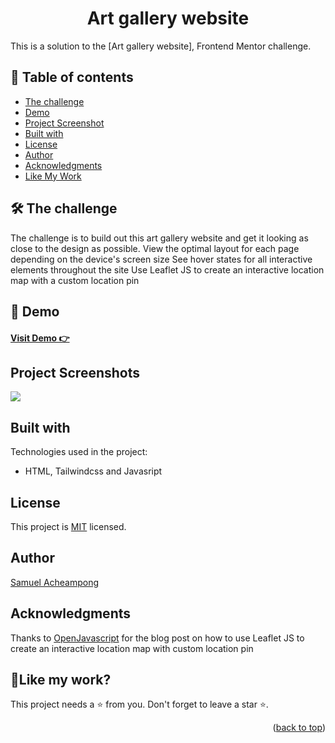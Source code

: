 <a name="readme-top"></a>
<h1 align="center">Art gallery website</h1>

This is a solution to the [Art gallery website], Frontend Mentor challenge. 

## 📝 Table of contents

  - [The challenge](#the-challenge)
  - [Demo](#demo)
  - [Project Screenshot](#screenshot)
  - [Built with](#built-with)
  - [License](#license)
  - [Author](#author)
  - [Acknowledgments](#acknowledgments)
  - [Like My Work](#like-my-work)

## 🛠 The challenge <a id="the-challenge"></a>
The challenge is to build out this art gallery website and get it looking as close to the design as possible.
View the optimal layout for each page depending on the device's screen size
See hover states for all interactive elements throughout the site
Use Leaflet JS to create an interactive location map with a custom location pin

## 🚀 Demo <a id="demo"></a>

<h4><a href="https://art-gallery-website-cyan.vercel.app/">  Visit Demo 👉</a></h4>


## Project Screenshots <a id="screenshot"></a>

<img src="https://res.cloudinary.com/dz209s6jk/image/upload/v1638448510/Challenges/a74z6wximrmadlsa91ri.jpg">

  
## Built with <a id="built-with"></a>

Technologies used in the project:

* HTML, Tailwindcss and Javasript
  

##  License <a id="license"></a>

This project is [MIT](./LICENSE) licensed.

## Author <a id="author"></a>

[Samuel Acheampong](https://www.linkedin.com/in/yawsamcode/)

## Acknowledgments <a id="acknowledgments"></a>
Thanks to [OpenJavascript](https://openjavascript.info/2022/12/11/map-live-user-location-using-leaflet-js/)
for the blog post on how to use Leaflet JS to create an interactive location map with custom location pin

## 💖Like my work? <a id="like-my-work"></a>

This project needs a ⭐️ from you. Don't forget to leave a star ⭐️.   

<p align="right">(<a href="#readme-top">back to top</a>)</p>

